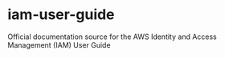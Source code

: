 # iam-user-guide
Official documentation source for the AWS Identity and Access Management (IAM) User Guide

